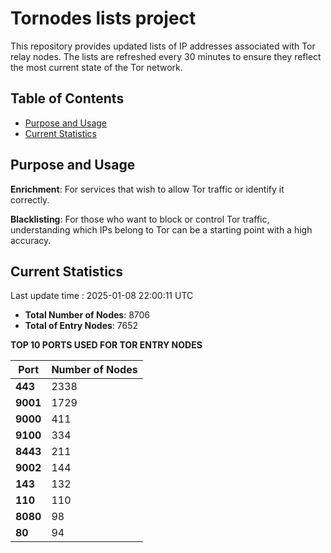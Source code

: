 # Tornodes lists project

This repository provides updated lists of IP addresses associated with Tor relay nodes. The lists are refreshed every 30 minutes to ensure they reflect the most current state of the Tor network.

## Table of Contents

- [Purpose and Usage](#purpose-and-usage)
- [Current Statistics](#current-statistics)


## Purpose and Usage

**Enrichment**: For services that wish to allow Tor traffic or identify it correctly.

**Blacklisting**: For those who want to block or control Tor traffic, understanding which IPs belong to Tor can be a starting point with a high accuracy.

## Current Statistics

Last update time : 2025-01-08 22:00:11 UTC

- **Total Number of Nodes**: 8706
- **Total of Entry Nodes**: 7652

**TOP 10 PORTS USED FOR TOR ENTRY NODES**

| **Port** | **Number of Nodes** |
|------|-----------------|
| **443**   | 2338  |
| **9001**   | 1729  |
| **9000**   | 411  |
| **9100**   | 334  |
| **8443**   | 211  |
| **9002**   | 144  |
| **143**   | 132  |
| **110**   | 110  |
| **8080**   | 98  |
| **80**   | 94  |

